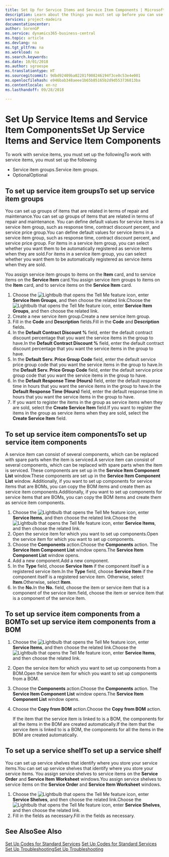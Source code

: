 ```yaml
---
title: Set Up for Service Items and Service Item Components | Microsoft Docs
description: Learn about the things you must set up before you can use service items, including default values such as response time, contract discount percent, and service price group.
services: project-madeira
documentationcenter: 
author: SorenGP
ms.service: dynamics365-business-central
ms.topic: article
ms.devlang: na
ms.tgt_pltfrm: na
ms.workload: na
ms.search.keywords: 
ms.date: 10/01/2018
ms.author: sgroespe
ms.translationtype: HT
ms.sourcegitcommit: 9dbd92409ba02281f008246194f3ce0c53e4e001
ms.openlocfilehash: e946bab348aeee1b65b85165b2d9d553736813ba
ms.contentlocale: en-nz
ms.lasthandoff: 09/28/2018

---
```

# <a name="set-up-service-items-and-service-item-components"></a><span data-ttu-id="eb734-103">Set Up Service Items and Service Item Components</span><span class="sxs-lookup"><span data-stu-id="eb734-103">Set Up Service Items and Service Item Components</span></span>
<span data-ttu-id="eb734-104">To work with service items, you must set up the following</span><span class="sxs-lookup"><span data-stu-id="eb734-104">To work with service items, you must set up the following</span></span>

* <span data-ttu-id="eb734-105">Service item groups.</span><span class="sxs-lookup"><span data-stu-id="eb734-105">Service item groups.</span></span>
* <span data-ttu-id="eb734-106">Optional</span><span class="sxs-lookup"><span data-stu-id="eb734-106">Optional</span></span>

## <a name="to-set-up-service-item-groups"></a><span data-ttu-id="eb734-107">To set up service item groups</span><span class="sxs-lookup"><span data-stu-id="eb734-107">To set up service item groups</span></span>
<span data-ttu-id="eb734-108">You can set up groups of items that are related in terms of repair and maintenance.</span><span class="sxs-lookup"><span data-stu-id="eb734-108">You can set up groups of items that are related in terms of repair and maintenance.</span></span> <span data-ttu-id="eb734-109">You can define default values for service items in a service item group, such as response time, contract discount percent, and service price group.</span><span class="sxs-lookup"><span data-stu-id="eb734-109">You can define default values for service items in a service item group, such as response time, contract discount percent, and service price group.</span></span> <span data-ttu-id="eb734-110">For items in a service item group, you can select whether you want them to be automatically registered as service items when they are sold.</span><span class="sxs-lookup"><span data-stu-id="eb734-110">For items in a service item group, you can select whether you want them to be automatically registered as service items when they are sold.</span></span>  

<span data-ttu-id="eb734-111">You assign service item groups to items on the **Item** card, and to service items on the **Service Item** card.</span><span class="sxs-lookup"><span data-stu-id="eb734-111">You assign service item groups to items on the **Item** card, and to service items on the **Service Item** card.</span></span>  

1. <span data-ttu-id="eb734-112">Choose the ![Lightbulb that opens the Tell Me feature](media/ui-search/search_small.png "Tell me what you want to do") icon, enter **Service Item Groups**, and then choose the related link.</span><span class="sxs-lookup"><span data-stu-id="eb734-112">Choose the ![Lightbulb that opens the Tell Me feature](media/ui-search/search_small.png "Tell me what you want to do") icon, enter **Service Item Groups**, and then choose the related link.</span></span>  
2. <span data-ttu-id="eb734-113">Create a new service item group.</span><span class="sxs-lookup"><span data-stu-id="eb734-113">Create a new service item group.</span></span>  
3. <span data-ttu-id="eb734-114">Fill in the **Code** and **Description** fields.</span><span class="sxs-lookup"><span data-stu-id="eb734-114">Fill in the **Code** and **Description** fields.</span></span>  
4. <span data-ttu-id="eb734-115">In the **Default Contract Discount %** field, enter the default contract discount percentage that you want the service items in the group to have.</span><span class="sxs-lookup"><span data-stu-id="eb734-115">In the **Default Contract Discount %** field, enter the default contract discount percentage that you want the service items in the group to have.</span></span>  
5. <span data-ttu-id="eb734-116">In the **Default Serv. Price Group Code** field, enter the default service price group code that you want the service items in the group to have.</span><span class="sxs-lookup"><span data-stu-id="eb734-116">In the **Default Serv. Price Group Code** field, enter the default service price group code that you want the service items in the group to have.</span></span>  
6. <span data-ttu-id="eb734-117">In the **Default Response Time (Hours)** field, enter the default response time in hours that you want the service items in the group to have.</span><span class="sxs-lookup"><span data-stu-id="eb734-117">In the **Default Response Time (Hours)** field, enter the default response time in hours that you want the service items in the group to have.</span></span>  
7. <span data-ttu-id="eb734-118">If you want to register the items in the group as service items when they are sold, select the **Create Service Item** field.</span><span class="sxs-lookup"><span data-stu-id="eb734-118">If you want to register the items in the group as service items when they are sold, select the **Create Service Item** field.</span></span>  

## <a name="to-set-up-service-item-components"></a><span data-ttu-id="eb734-119">To set up service item components</span><span class="sxs-lookup"><span data-stu-id="eb734-119">To set up service item components</span></span>
<span data-ttu-id="eb734-120">A service item can consist of several components, which can be replaced with spare parts when the item is serviced.</span><span class="sxs-lookup"><span data-stu-id="eb734-120">A service item can consist of several components, which can be replaced with spare parts when the item is serviced.</span></span> <span data-ttu-id="eb734-121">These components are set up in the **Service Item Component List** window.</span><span class="sxs-lookup"><span data-stu-id="eb734-121">These components are set up in the **Service Item Component List** window.</span></span> <span data-ttu-id="eb734-122">Additionally, if you want to set up components for service items that are BOMs, you can copy the BOM items and create them as service item components.</span><span class="sxs-lookup"><span data-stu-id="eb734-122">Additionally, if you want to set up components for service items that are BOMs, you can copy the BOM items and create them as service item components.</span></span>

1. <span data-ttu-id="eb734-123">Choose the ![Lightbulb that opens the Tell Me feature](media/ui-search/search_small.png "Tell me what you want to do") icon, enter **Service Items**, and then choose the related link.</span><span class="sxs-lookup"><span data-stu-id="eb734-123">Choose the ![Lightbulb that opens the Tell Me feature](media/ui-search/search_small.png "Tell me what you want to do") icon, enter **Service Items**, and then choose the related link.</span></span>
2. <span data-ttu-id="eb734-124">Open the service item for which you want to set up components.</span><span class="sxs-lookup"><span data-stu-id="eb734-124">Open the service item for which you want to set up components.</span></span>  
3. <span data-ttu-id="eb734-125">Choose the **Components** action.</span><span class="sxs-lookup"><span data-stu-id="eb734-125">Choose the **Components** action.</span></span> <span data-ttu-id="eb734-126">The **Service Item Component List** window opens.</span><span class="sxs-lookup"><span data-stu-id="eb734-126">The **Service Item Component List** window opens.</span></span>  
4. <span data-ttu-id="eb734-127">Add a new component.</span><span class="sxs-lookup"><span data-stu-id="eb734-127">Add a new component.</span></span>  
5. <span data-ttu-id="eb734-128">In the **Type** field, choose **Service Item** if the component itself is a registered service item.</span><span class="sxs-lookup"><span data-stu-id="eb734-128">In the **Type** field, choose **Service Item** if the component itself is a registered service item.</span></span> <span data-ttu-id="eb734-129">Otherwise, select **Item**.</span><span class="sxs-lookup"><span data-stu-id="eb734-129">Otherwise, select **Item**.</span></span>  
6. <span data-ttu-id="eb734-130">In the **No.**</span><span class="sxs-lookup"><span data-stu-id="eb734-130">In the **No.**</span></span> <span data-ttu-id="eb734-131">field, choose the item or service item that is a component of the service item.</span><span class="sxs-lookup"><span data-stu-id="eb734-131">field, choose the item or service item that is a component of the service item.</span></span>  

## <a name="to-set-up-service-item-components-from-a-bom"></a><span data-ttu-id="eb734-132">To set up service item components from a BOM</span><span class="sxs-lookup"><span data-stu-id="eb734-132">To set up service item components from a BOM</span></span>
1.  <span data-ttu-id="eb734-133">Choose the ![Lightbulb that opens the Tell Me feature](media/ui-search/search_small.png "Tell me what you want to do") icon, enter **Service Items**, and then choose the related link.</span><span class="sxs-lookup"><span data-stu-id="eb734-133">Choose the ![Lightbulb that opens the Tell Me feature](media/ui-search/search_small.png "Tell me what you want to do") icon, enter **Service Items**, and then choose the related link.</span></span>  
2. <span data-ttu-id="eb734-134">Open the service item for which you want to set up components from a BOM.</span><span class="sxs-lookup"><span data-stu-id="eb734-134">Open the service item for which you want to set up components from a BOM.</span></span>  
3. <span data-ttu-id="eb734-135">Choose the **Components** action.</span><span class="sxs-lookup"><span data-stu-id="eb734-135">Choose the **Components** action.</span></span> <span data-ttu-id="eb734-136">The **Service Item Component List** window opens.</span><span class="sxs-lookup"><span data-stu-id="eb734-136">The **Service Item Component List** window opens.</span></span>  
4. <span data-ttu-id="eb734-137">Choose the **Copy from BOM** action.</span><span class="sxs-lookup"><span data-stu-id="eb734-137">Choose the **Copy from BOM** action.</span></span>  

    <span data-ttu-id="eb734-138">If the item that the service item is linked to is a BOM, the components for all the items in the BOM are created automatically.</span><span class="sxs-lookup"><span data-stu-id="eb734-138">If the item that the service item is linked to is a BOM, the components for all the items in the BOM are created automatically.</span></span>  

## <a name="to-set-up-a-service-shelf"></a><span data-ttu-id="eb734-139">To set up a service shelf</span><span class="sxs-lookup"><span data-stu-id="eb734-139">To set up a service shelf</span></span>
<span data-ttu-id="eb734-140">You can set up service shelves that identify where you store your service items.</span><span class="sxs-lookup"><span data-stu-id="eb734-140">You can set up service shelves that identify where you store your service items.</span></span> <span data-ttu-id="eb734-141">You assign service shelves to service items on the **Service Order** and **Service Item Worksheet** windows.</span><span class="sxs-lookup"><span data-stu-id="eb734-141">You assign service shelves to service items on the **Service Order** and **Service Item Worksheet** windows.</span></span>  

1. <span data-ttu-id="eb734-142">Choose the ![Lightbulb that opens the Tell Me feature](media/ui-search/search_small.png "Tell me what you want to do") icon, enter **Service Shelves**, and then choose the related link.</span><span class="sxs-lookup"><span data-stu-id="eb734-142">Choose the ![Lightbulb that opens the Tell Me feature](media/ui-search/search_small.png "Tell me what you want to do") icon, enter **Service Shelves**, and then choose the related link.</span></span>
2. <span data-ttu-id="eb734-143">Fill in the fields as necessary.</span><span class="sxs-lookup"><span data-stu-id="eb734-143">Fill in the fields as necessary.</span></span>

## <a name="see-also"></a><span data-ttu-id="eb734-144">See Also</span><span class="sxs-lookup"><span data-stu-id="eb734-144">See Also</span></span>
<span data-ttu-id="eb734-145">[Set Up Codes for Standard Services](service-how-setup-service-coding.md) </span><span class="sxs-lookup"><span data-stu-id="eb734-145">[Set Up Codes for Standard Services](service-how-setup-service-coding.md) </span></span>  
[<span data-ttu-id="eb734-146">Set Up Troubleshooting</span><span class="sxs-lookup"><span data-stu-id="eb734-146">Set Up Troubleshooting</span></span>](service-how-setup-troubleshooting.md)

